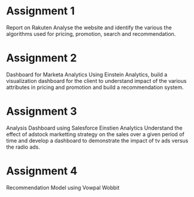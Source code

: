 # Assignment 1
Report on Rakuten
  Analyse the website and identify the various the algorithms used for pricing, promotion, search and recommendation.

# Assignment 2
Dashboard for Marketa Analytics
 Using Einstein Analytics, build a visualization dashboard for the client to understand impact of the various attributes in pricing and promotion and build a recommendation system.
 
 # Assignment 3
 Analysis Dashboard using Salesforce Einstien Analytics
   Understand the effect of adstock marketting strategy on the sales over a given period of time and develop a dashboard to demonstrate the impact of tv ads versus the radio ads.
   
 # Assignment 4
 Recommendation Model using Vowpal Wobbit

